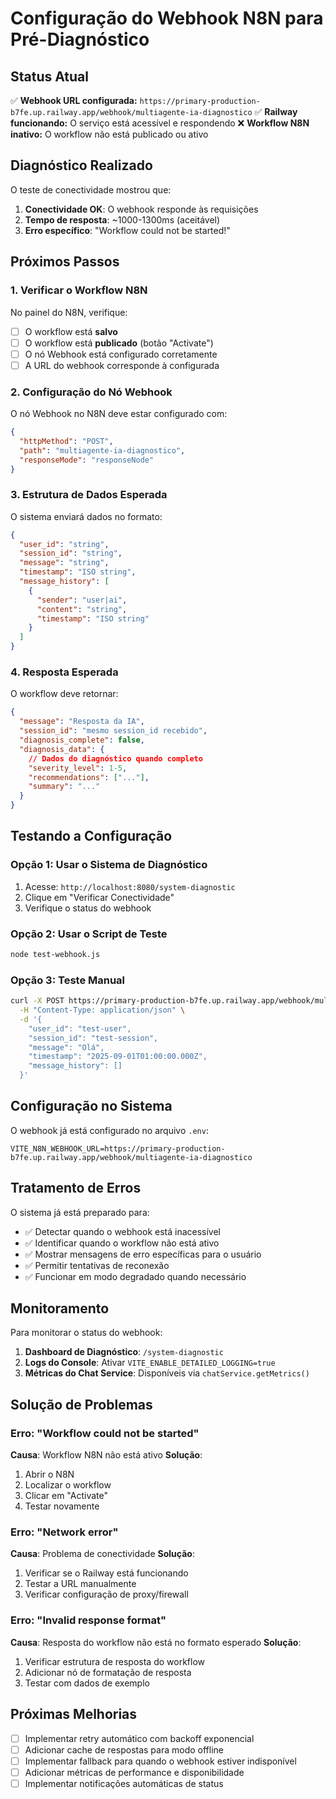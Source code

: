 # Configuração do Webhook N8N para Pré-Diagnóstico

## Status Atual

✅ **Webhook URL configurada:** `https://primary-production-b7fe.up.railway.app/webhook/multiagente-ia-diagnostico`
✅ **Railway funcionando:** O serviço está acessível e respondendo
❌ **Workflow N8N inativo:** O workflow não está publicado ou ativo

## Diagnóstico Realizado

O teste de conectividade mostrou que:

1. **Conectividade OK**: O webhook responde às requisições
2. **Tempo de resposta**: ~1000-1300ms (aceitável)
3. **Erro específico**: "Workflow could not be started!"

## Próximos Passos

### 1. Verificar o Workflow N8N

No painel do N8N, verifique:

- [ ] O workflow está **salvo**
- [ ] O workflow está **publicado** (botão "Activate")
- [ ] O nó Webhook está configurado corretamente
- [ ] A URL do webhook corresponde à configurada

### 2. Configuração do Nó Webhook

O nó Webhook no N8N deve estar configurado com:

```json
{
  "httpMethod": "POST",
  "path": "multiagente-ia-diagnostico",
  "responseMode": "responseNode"
}
```

### 3. Estrutura de Dados Esperada

O sistema enviará dados no formato:

```json
{
  "user_id": "string",
  "session_id": "string", 
  "message": "string",
  "timestamp": "ISO string",
  "message_history": [
    {
      "sender": "user|ai",
      "content": "string",
      "timestamp": "ISO string"
    }
  ]
}
```

### 4. Resposta Esperada

O workflow deve retornar:

```json
{
  "message": "Resposta da IA",
  "session_id": "mesmo session_id recebido",
  "diagnosis_complete": false,
  "diagnosis_data": {
    // Dados do diagnóstico quando completo
    "severity_level": 1-5,
    "recommendations": ["..."],
    "summary": "..."
  }
}
```

## Testando a Configuração

### Opção 1: Usar o Sistema de Diagnóstico

1. Acesse: `http://localhost:8080/system-diagnostic`
2. Clique em "Verificar Conectividade"
3. Verifique o status do webhook

### Opção 2: Usar o Script de Teste

```bash
node test-webhook.js
```

### Opção 3: Teste Manual

```bash
curl -X POST https://primary-production-b7fe.up.railway.app/webhook/multiagente-ia-diagnostico \
  -H "Content-Type: application/json" \
  -d '{
    "user_id": "test-user",
    "session_id": "test-session",
    "message": "Olá",
    "timestamp": "2025-09-01T01:00:00.000Z",
    "message_history": []
  }'
```

## Configuração no Sistema

O webhook já está configurado no arquivo `.env`:

```env
VITE_N8N_WEBHOOK_URL=https://primary-production-b7fe.up.railway.app/webhook/multiagente-ia-diagnostico
```

## Tratamento de Erros

O sistema já está preparado para:

- ✅ Detectar quando o webhook está inacessível
- ✅ Identificar quando o workflow não está ativo
- ✅ Mostrar mensagens de erro específicas para o usuário
- ✅ Permitir tentativas de reconexão
- ✅ Funcionar em modo degradado quando necessário

## Monitoramento

Para monitorar o status do webhook:

1. **Dashboard de Diagnóstico**: `/system-diagnostic`
2. **Logs do Console**: Ativar `VITE_ENABLE_DETAILED_LOGGING=true`
3. **Métricas do Chat Service**: Disponíveis via `chatService.getMetrics()`

## Solução de Problemas

### Erro: "Workflow could not be started"

**Causa**: Workflow N8N não está ativo
**Solução**: 
1. Abrir o N8N
2. Localizar o workflow
3. Clicar em "Activate" 
4. Testar novamente

### Erro: "Network error"

**Causa**: Problema de conectividade
**Solução**:
1. Verificar se o Railway está funcionando
2. Testar a URL manualmente
3. Verificar configuração de proxy/firewall

### Erro: "Invalid response format"

**Causa**: Resposta do workflow não está no formato esperado
**Solução**:
1. Verificar estrutura de resposta do workflow
2. Adicionar nó de formatação de resposta
3. Testar com dados de exemplo

## Próximas Melhorias

- [ ] Implementar retry automático com backoff exponencial
- [ ] Adicionar cache de respostas para modo offline
- [ ] Implementar fallback para quando o webhook estiver indisponível
- [ ] Adicionar métricas de performance e disponibilidade
- [ ] Implementar notificações automáticas de status